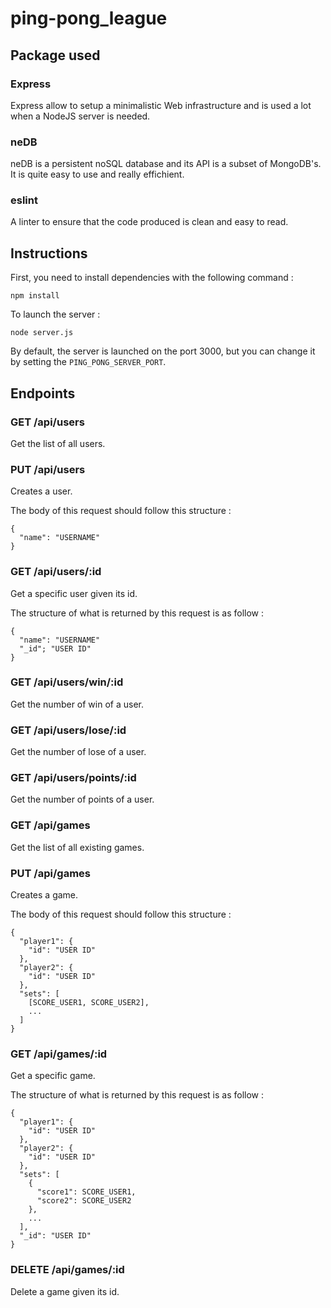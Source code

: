 # ping-pong_league

## Package used
### Express

Express allow to setup a minimalistic Web infrastructure and is used a lot when a NodeJS server is needed.

### neDB

neDB is a persistent noSQL database and its API is a subset of MongoDB's. 
It is quite easy to use and really effichient.

### eslint

A linter to ensure that the code produced is clean and easy to read.

## Instructions

First, you need to install dependencies with the following command :
```
npm install
```

To launch the server :
```
node server.js
```

By default, the server is launched on the port 3000, but you can change it by setting the ```PING_PONG_SERVER_PORT```.

## Endpoints

### GET /api/users

Get the list of all users.

### PUT /api/users

Creates a user.

The body of this request should follow this structure :

```
{
  "name": "USERNAME"
}
```

### GET /api/users/:id

Get a specific user given its id.

The structure of what is returned by this request is as follow :
```
{
  "name": "USERNAME"
  "_id"; "USER ID"
}
```

### GET /api/users/win/:id

Get the number of win of a user.

### GET /api/users/lose/:id

Get the number of lose of a user.

### GET /api/users/points/:id

Get the number of points of a user.

### GET /api/games

Get the list of all existing games.

### PUT /api/games

Creates a game.

The body of this request should follow this structure :

```
{
  "player1": {
    "id": "USER ID"
  },
  "player2": {
    "id": "USER ID"
  },
  "sets": [
    [SCORE_USER1, SCORE_USER2],
    ...
  ]
}
```

### GET /api/games/:id

Get a specific game.

The structure of what is returned by this request is as follow :
```
{
  "player1": {
    "id": "USER ID"
  },
  "player2": {
    "id": "USER ID"
  },
  "sets": [
    {
      "score1": SCORE_USER1,
      "score2": SCORE_USER2
    },
    ...
  ],
  "_id": "USER ID"
}
```

### DELETE /api/games/:id

Delete a game given its id.
